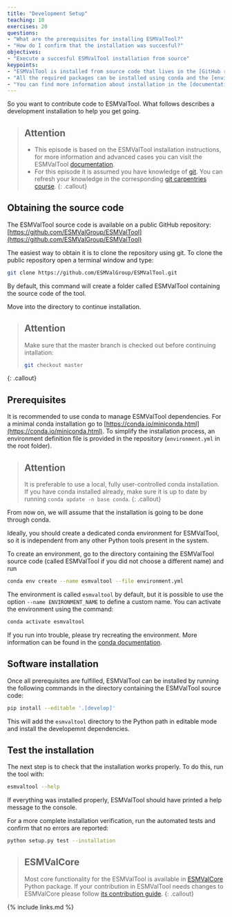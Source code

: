 ```yaml
---
title: "Development Setup"
teaching: 10
exercises: 20
questions:
- "What are the prerequisites for installing ESMValTool?"
- "How do I confirm that the installation was succesful?"
objectives:
- "Execute a succesful ESMValTool installation from source"
keypoints:
- "ESMValTool is installed from source code that lives in the [GitHub repository](https://github.com/ESMValGroup/ESMValTool)"
- "All the required packages can be installed using conda and the [environment.yml file](https://github.com/ESMValGroup/ESMValTool/blob/master/environment.yml)"
- "You can find more information about installation in the [documentation](https://esmvaltool.readthedocs.io/en/latest/getting_started/install.html)"
---
```


So you want to contribute code to ESMValTool. What follows describes a development installation to help you get going.

> ## Attention
>
> -   This episode is based on the ESMValTool installation instructions, for more information and advanced cases you can visit the  ESMValTool [documentation](https://esmvaltool.readthedocs.io/en/latest/getting_started/install.html). 
> -   For this episode it is assumed you have knowledge of [git](https://git-scm.com/). You can refresh your knowledge in the corresponding [git carpentries course](http://swcarpentry.github.io/git-novice/). 
{: .callout}

## Obtaining the source code

The ESMValTool source code is available on a public GitHub repository:
[https://github.com/ESMValGroup/ESMValTool](https://github.com/ESMValGroup/ESMValTool)

The easiest way to obtain it is to clone the repository using git. 
To clone the public repository open a terminal window and type:

~~~bash
git clone https://github.com/ESMValGroup/ESMValTool.git
~~~

By default, this command will create a folder called ESMValTool containing the
source code of the tool. 

Move into the directory to continue installation. 

> ## Attention
> 
> Make sure that the master branch is checked out before continuing intallation:
> ~~~bash
> git checkout master
> ~~~ 
{: .callout}

## Prerequisites

It is recommended to use conda to manage ESMValTool dependencies.
For a minimal conda installation go to [https://conda.io/miniconda.html](https://conda.io/miniconda.html). To
simplify the installation process, an environment definition file is provided
in the repository (``environment.yml`` in the root folder).

> ## Attention
> It is preferable to use a local, fully user-controlled conda installation.
> If you have conda installed already, make sure it is up to date by running ``conda update -n base conda``.
{: .callout}

From now on, we will assume that the installation is going to be done through
conda.

Ideally, you should create a dedicated conda environment for ESMValTool, so it is
independent from any other Python tools present in the system.

To create an environment, go to the directory containing the ESMValTool source
code (called ESMValTool if you did not choose a different name) and run

~~~bash
conda env create --name esmvaltool --file environment.yml
~~~

The environment is called ``esmvaltool`` by default, but it is possible to use
the option ``--name ENVIRONMENT_NAME`` to define a custom name. You can activate
the environment using the command:

~~~bash
conda activate esmvaltool
~~~

If you run into trouble, please try recreating the environment. More information can be found in the [conda documentation](https://docs.conda.io/en/latest/).

## Software installation

Once all prerequisites are fulfilled, ESMValTool can be installed by running
the following commands in the directory containing the ESMValTool source code:

~~~bash
pip install --editable '.[develop]'
~~~

This will add the `esmvaltool` directory to the Python path in editable mode and install the developemnt dependencies.

## Test the installation

The next step is to check that the installation works properly.
To do this, run the tool with:

~~~bash
esmvaltool --help
~~~

If everything was installed properly, ESMValTool should have printed a
help message to the console.

For a more complete installation verification, run the automated tests and
confirm that no errors are reported:

~~~bash
python setup.py test --installation
~~~

> ## ESMValCore
>
> Most core functionality for the ESMValTool is available in [ESMValCore](https://github.com/ESMValGroup/ESMValCore) Python package.
> If your contribution in ESMValTool needs changes to ESMValCore please follow [its contribution guide](https://github.com/ESMValGroup/ESMValCore/blob/master/CONTRIBUTING.md).
{: .callout}

{% include links.md %}
